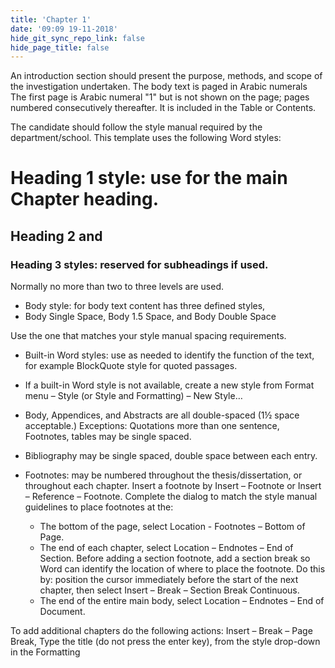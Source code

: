 ```yaml
---
title: 'Chapter 1'
date: '09:09 19-11-2018'
hide_git_sync_repo_link: false
hide_page_title: false
---
```


An introduction section should present the purpose, methods, and scope of the investigation undertaken. The body text is paged in Arabic numerals The first page is Arabic numeral "1" but is not shown on the page; pages numbered consecutively thereafter. It is included in the Table or Contents.

The candidate should follow the style manual required by the department/school.
This template uses the following Word styles:
# Heading 1 style: use for the main Chapter heading.
## Heading 2 and 
### Heading 3 styles: reserved for subheadings if used.

Normally no more than two to three levels are used.
- Body style: for body text content has three defined styles,
- Body Single Space, Body 1.5 Space, and Body Double Space

Use the one that matches your style manual spacing requirements.
- Built-in Word styles: use as needed to identify the function of the text, for example BlockQuote style for quoted passages.
- If a built-in Word style is not available, create a new style from Format menu – Style (or Style and Formatting) – New Style…
 
- Body, Appendices, and Abstracts are all double-spaced (1½ space acceptable.) Exceptions: Quotations more than one sentence, Footnotes, tables may be single spaced.
- Bibliography may be single spaced, double space between each entry.
- Footnotes: may be numbered throughout the thesis/dissertation, or throughout each chapter. Insert a footnote by Insert – Footnote or Insert – Reference – Footnote. Complete the dialog to match the style manual guidelines to place footnotes at the:
  - The bottom of the page, select Location - Footnotes – Bottom of Page.
  - The end of each chapter, select Location – Endnotes – End of Section. Before adding a section footnote, add a section break so Word can identify the location of where to place the footnote. Do this by: position the cursor immediately before the start of the next chapter, then select Insert – Break – Section Break Continuous.
  - The end of the entire main body, select Location – Endnotes – End of Document.

To add additional chapters do the following actions: Insert – Break – Page Break,
Type the title (do not press the enter key), from the style drop-down in the Formatting 